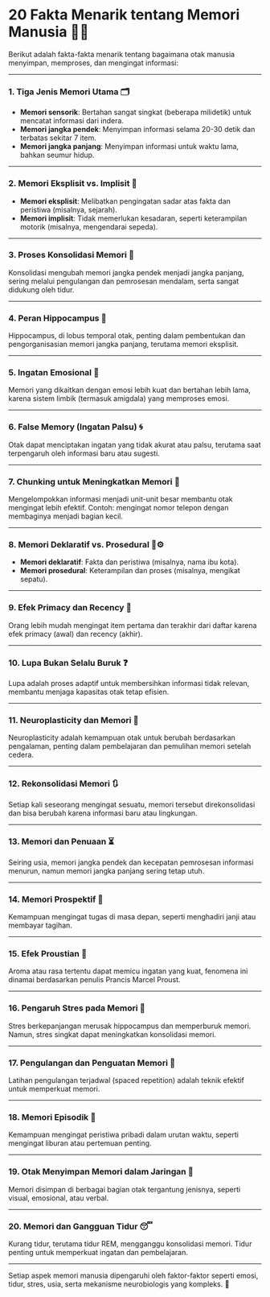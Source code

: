 # **20 Fakta Menarik tentang Memori Manusia** 🧠✨

Berikut adalah fakta-fakta menarik tentang bagaimana otak manusia menyimpan, memproses, dan mengingat informasi:

---

### 1. **Tiga Jenis Memori Utama** 🗂️
- **Memori sensorik**: Bertahan sangat singkat (beberapa milidetik) untuk mencatat informasi dari indera.  
- **Memori jangka pendek**: Menyimpan informasi selama 20-30 detik dan terbatas sekitar 7 item.  
- **Memori jangka panjang**: Menyimpan informasi untuk waktu lama, bahkan seumur hidup.  

---

### 2. **Memori Eksplisit vs. Implisit** 🤔
- **Memori eksplisit**: Melibatkan pengingatan sadar atas fakta dan peristiwa (misalnya, sejarah).  
- **Memori implisit**: Tidak memerlukan kesadaran, seperti keterampilan motorik (misalnya, mengendarai sepeda).  

---

### 3. **Proses Konsolidasi Memori** 💾
Konsolidasi mengubah memori jangka pendek menjadi jangka panjang, sering melalui pengulangan dan pemrosesan mendalam, serta sangat didukung oleh tidur.

---

### 4. **Peran Hippocampus** 🧩
Hippocampus, di lobus temporal otak, penting dalam pembentukan dan pengorganisasian memori jangka panjang, terutama memori eksplisit.

---

### 5. **Ingatan Emosional** 🥺
Memori yang dikaitkan dengan emosi lebih kuat dan bertahan lebih lama, karena sistem limbik (termasuk amigdala) yang memproses emosi.

---

### 6. **False Memory (Ingatan Palsu)** 🌀
Otak dapat menciptakan ingatan yang tidak akurat atau palsu, terutama saat terpengaruh oleh informasi baru atau sugesti.

---

### 7. **Chunking untuk Meningkatkan Memori** 🔢
Mengelompokkan informasi menjadi unit-unit besar membantu otak mengingat lebih efektif. Contoh: mengingat nomor telepon dengan membaginya menjadi bagian kecil.

---

### 8. **Memori Deklaratif vs. Prosedural** 📜⚙️
- **Memori deklaratif**: Fakta dan peristiwa (misalnya, nama ibu kota).  
- **Memori prosedural**: Keterampilan dan proses (misalnya, mengikat sepatu).  

---

### 9. **Efek Primacy dan Recency** 🎯
Orang lebih mudah mengingat item pertama dan terakhir dari daftar karena efek primacy (awal) dan recency (akhir).

---

### 10. **Lupa Bukan Selalu Buruk** ❓
Lupa adalah proses adaptif untuk membersihkan informasi tidak relevan, membantu menjaga kapasitas otak tetap efisien.

---

### 11. **Neuroplasticity dan Memori** 🔄
Neuroplasticity adalah kemampuan otak untuk berubah berdasarkan pengalaman, penting dalam pembelajaran dan pemulihan memori setelah cedera.

---

### 12. **Rekonsolidasi Memori** 🔃
Setiap kali seseorang mengingat sesuatu, memori tersebut direkonsolidasi dan bisa berubah karena informasi baru atau lingkungan.

---

### 13. **Memori dan Penuaan** ⏳
Seiring usia, memori jangka pendek dan kecepatan pemrosesan informasi menurun, namun memori jangka panjang sering tetap utuh.

---

### 14. **Memori Prospektif** 📅
Kemampuan mengingat tugas di masa depan, seperti menghadiri janji atau membayar tagihan.

---

### 15. **Efek Proustian** 🌸
Aroma atau rasa tertentu dapat memicu ingatan yang kuat, fenomena ini dinamai berdasarkan penulis Prancis Marcel Proust.

---

### 16. **Pengaruh Stres pada Memori** 🧨
Stres berkepanjangan merusak hippocampus dan memperburuk memori. Namun, stres singkat dapat meningkatkan konsolidasi memori.

---

### 17. **Pengulangan dan Penguatan Memori** 🔁
Latihan pengulangan terjadwal (spaced repetition) adalah teknik efektif untuk memperkuat memori.

---

### 18. **Memori Episodik** 📖
Kemampuan mengingat peristiwa pribadi dalam urutan waktu, seperti mengingat liburan atau pertemuan penting.

---

### 19. **Otak Menyimpan Memori dalam Jaringan** 🧬
Memori disimpan di berbagai bagian otak tergantung jenisnya, seperti visual, emosional, atau verbal.

---

### 20. **Memori dan Gangguan Tidur** 😴
Kurang tidur, terutama tidur REM, mengganggu konsolidasi memori. Tidur penting untuk memperkuat ingatan dan pembelajaran.

---

Setiap aspek memori manusia dipengaruhi oleh faktor-faktor seperti emosi, tidur, stres, usia, serta mekanisme neurobiologis yang kompleks. 🌟
